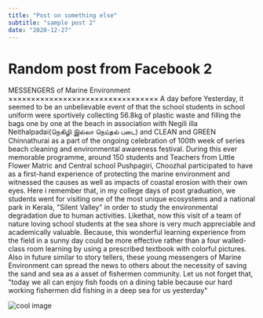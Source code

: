 ```yaml
---
title: "Post on something else"
subtitle: "sample post 2"
date: "2020-12-27"
---
```


# Random post from Facebook 2

MESSENGERS of Marine  Environment
×××××××××××××××××××××××××××××××××
A day before Yesterday, it seemed to be  an unbelievable event of that the school students in school uniform were sportively collecting 56.8kg of plastic waste and filling the bags one by one at the beach  in association with Negili illa Neithalpadai(நெகிழி இல்லா நெய்தல் படை) and  CLEAN and GREEN Chinnathurai as a part of the ongoing celebration of 100th week of series beach cleaning  and environmental awareness festival. During this ever memorable programme, around 150 students and Teachers from Little Flower Matric and Central school Pushpagiri, Choozhal participated to have as a first-hand experience of protecting the marine environment and witnessed the causes as well as impacts of coastal erosion with their own eyes.
Here i remember that, in my college days of post graduation, we students went for visiting one of the most unique ecosystems  and a national park in Kerala, "Silent Valley" in order to study the environmental degradation due to human activities. Likethat, now this visit of a team of nature loving school students  at the sea shore is very much appreciable and academically valuable. Because, this wonderful learning experience from the field in a sunny day could be more effective rather than a four walled-class room learning by using a prescribed textbook with colorful pictures. Also  in future similar to  story tellers, these young messengers of Marine Environment can spread the news to others  about the necessity of saving the sand and sea as a asset of fishermen community.
Let us not forget that, "today we all can enjoy fish foods on a dining table because our hard working fishermen did fishing in a  deep sea for us yesterday"

![cool image](\images\post2.jpg)



